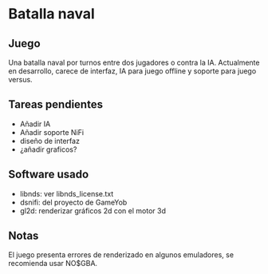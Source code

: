 # Batalla naval
## Juego
Una batalla naval por turnos entre dos jugadores o contra la IA. 
Actualmente en desarrollo, carece de interfaz, IA para juego offline y soporte para juego versus.
## Tareas pendientes
- Añadir IA
- Añadir soporte NiFi
- diseño de interfaz
- ¿añadir graficos?
## Software usado
- libnds: ver libnds_license.txt
- dsnifi: del proyecto de GameYob
- gl2d: renderizar gráficos 2d con el motor 3d
## Notas
El juego presenta errores de renderizado en algunos emuladores, se recomienda usar NO$GBA.
